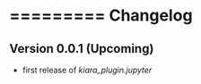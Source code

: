 =========
Changelog
=========

## Version 0.0.1 (Upcoming)

- first release of *kiara_plugin.jupyter*
